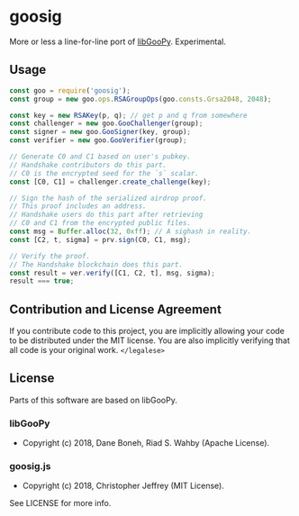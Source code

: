 # goosig

More or less a line-for-line port of [libGooPy][libgoopy]. Experimental.

## Usage

``` js
const goo = require('goosig');
const group = new goo.ops.RSAGroupOps(goo.consts.Grsa2048, 2048);

const key = new RSAKey(p, q); // get p and q from somewhere
const challenger = new goo.GooChallenger(group);
const signer = new goo.GooSigner(key, group);
const verifier = new goo.GooVerifier(group);

// Generate C0 and C1 based on user's pubkey.
// Handshake contributors do this part.
// C0 is the encrypted seed for the `s` scalar.
const [C0, C1] = challenger.create_challenge(key);

// Sign the hash of the serialized airdrop proof.
// This proof includes an address.
// Handshake users do this part after retrieving
// C0 and C1 from the encrypted public files.
const msg = Buffer.alloc(32, 0xff); // A sighash in reality.
const [C2, t, sigma] = prv.sign(C0, C1, msg);

// Verify the proof.
// The Handshake blockchain does this part.
const result = ver.verify([C1, C2, t], msg, sigma);
result === true;
```

## Contribution and License Agreement

If you contribute code to this project, you are implicitly allowing your code
to be distributed under the MIT license. You are also implicitly verifying that
all code is your original work. `</legalese>`

## License

Parts of this software are based on libGooPy.

### libGooPy

- Copyright (c) 2018, Dane Boneh, Riad S. Wahby (Apache License).

### goosig.js

- Copyright (c) 2018, Christopher Jeffrey (MIT License).

See LICENSE for more info.

[libgoopy]: https://github.com/kwantam/GooSig
